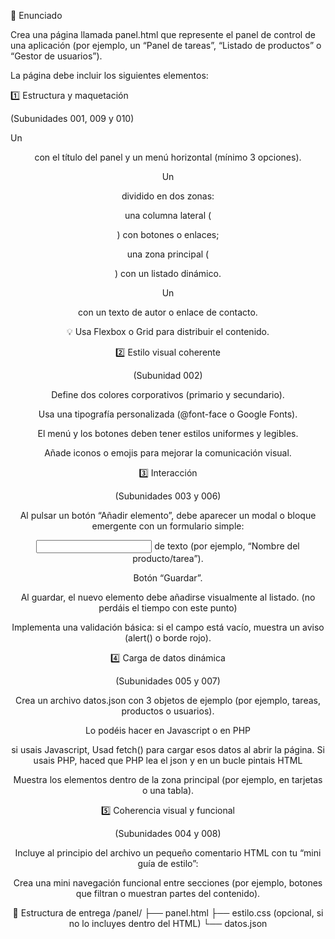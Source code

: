 📝 Enunciado

Crea una página llamada panel.html que represente el panel de control de una aplicación (por ejemplo, un “Panel de tareas”, “Listado de productos” o “Gestor de usuarios”).

La página debe incluir los siguientes elementos:

1️⃣ Estructura y maquetación

(Subunidades 001, 009 y 010)

Un <header> con el título del panel y un menú horizontal (mínimo 3 opciones).

Un <main> dividido en dos zonas:

una columna lateral (<nav>) con botones o enlaces;

una zona principal (<section>) con un listado dinámico.

Un <footer> con un texto de autor o enlace de contacto.

💡 Usa Flexbox o Grid para distribuir el contenido.

2️⃣ Estilo visual coherente

(Subunidad 002)

Define dos colores corporativos (primario y secundario).

Usa una tipografía personalizada (@font-face o Google Fonts).

El menú y los botones deben tener estilos uniformes y legibles.

Añade iconos o emojis para mejorar la comunicación visual.

3️⃣ Interacción

(Subunidades 003 y 006)

Al pulsar un botón “Añadir elemento”, debe aparecer un modal o bloque emergente con un formulario simple:

<input> de texto (por ejemplo, “Nombre del producto/tarea”).

Botón “Guardar”.

Al guardar, el nuevo elemento debe añadirse visualmente al listado. (no perdáis el tiempo con este punto)

Implementa una validación básica: si el campo está vacío, muestra un aviso (alert() o borde rojo).

4️⃣ Carga de datos dinámica

(Subunidades 005 y 007)

Crea un archivo datos.json con 3 objetos de ejemplo (por ejemplo, tareas, productos o usuarios).

Lo podéis hacer en Javascript o en PHP

si usais Javascript, Usad fetch() para cargar esos datos al abrir la página.
Si usais PHP, haced que PHP lea el json y en un bucle pintais HTML

Muestra los elementos dentro de la zona principal (por ejemplo, en tarjetas o una tabla).

5️⃣ Coherencia visual y funcional

(Subunidades 004 y 008)

Incluye al principio del archivo un pequeño comentario HTML con tu “mini guía de estilo”:

<!--
Guía visual:
- Colores: #0044cc y #ffcc00
- Fuente: 'Ubuntu'
- Bordes redondeados, sombras suaves
- Jerarquía: h1 (título), h2 (secciones)
-->


Crea una mini navegación funcional entre secciones (por ejemplo, botones que filtran o muestran partes del contenido).

📂 Estructura de entrega
/panel/
 ├── panel.html
 ├── estilo.css  (opcional, si no lo incluyes dentro del HTML)
 └── datos.json

